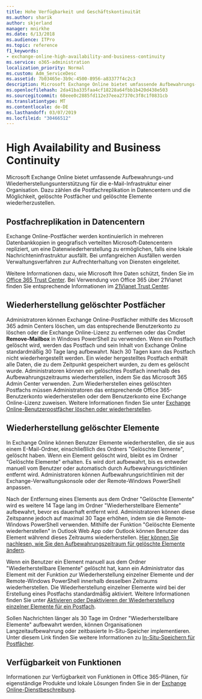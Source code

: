 ```yaml
---
title: Hohe Verfügbarkeit und Geschäftskontinuität
ms.author: sharik
author: skjerland
manager: mnirkhe
ms.date: 6/13/2018
ms.audience: ITPro
ms.topic: reference
f1_keywords:
- exchange-online-high-availability-and-business-continuity
ms.service: o365-administration
localization_priority: Normal
ms.custom: Adm_ServiceDesc
ms.assetid: 7b03465e-3b9c-4500-8956-a83377f4c2c3
description: Microsoft Exchange Online bietet umfassende Aufbewahrungs-und Wiederherstellungsunterstützung für die e-Mail-Infrastruktur einer Organisation. Dazu zählen die Postfachreplikation in Datencentern und die Möglichkeit, gelöschte Postfächer und gelöschte Elemente wiederherzustellen.
ms.openlocfilehash: 2da41ba335faa4cf18228a64fbb1b420d438e503
ms.sourcegitcommit: 68eee0c2885fd112e37eea27370c3f8c1f0831cb
ms.translationtype: MT
ms.contentlocale: de-DE
ms.lasthandoff: 03/07/2019
ms.locfileid: "30466512"
---
```

# <a name="high-availability-and-business-continuity"></a>High Availability and Business Continuity

Microsoft Exchange Online bietet umfassende Aufbewahrungs-und Wiederherstellungsunterstützung für die e-Mail-Infrastruktur einer Organisation. Dazu zählen die Postfachreplikation in Datencentern und die Möglichkeit, gelöschte Postfächer und gelöschte Elemente wiederherzustellen.
  
## <a name="mailbox-replication-at-data-centers"></a>Postfachreplikation in Datencentern

Exchange Online-Postfächer werden kontinuierlich in mehreren Datenbankkopien in geografisch verteilten Microsoft-Datencentern repliziert, um eine Datenwiederherstellung zu ermöglichen, falls eine lokale Nachrichteninfrastruktur ausfällt. Bei umfangreichen Ausfällen werden Verwaltungsverfahren zur Aufrechterhaltung von Diensten eingeleitet.
  
Weitere Informationen dazu, wie Microsoft Ihre Daten schützt, finden Sie im [Office 365 Trust Center](https://go.microsoft.com/fwlink/p/?LinkId=299135). Bei Verwendung von Office 365 über 21Vianet finden Sie entsprechende Informationen im [21Vianet Trust Center](http://www.21vbluecloud.com/office365/trustcenter/onlineservices.mdl).
  
## <a name="deleted-mailbox-recovery"></a>Wiederherstellung gelöschter Postfächer

Administratoren können Exchange Online-Postfächer mithilfe des Microsoft 365 admin Centers löschen, um das entsprechende Benutzerkonto zu löschen oder die Exchange Online-Lizenz zu entfernen oder das Cmdlet **Remove-Mailbox** in Windows PowerShell zu verwenden. Wenn ein Postfach gelöscht wird, werden das Postfach und sein Inhalt von Exchange Online standardmäßig 30 Tage lang aufbewahrt. Nach 30 Tagen kann das Postfach nicht wiederhergestellt werden. Ein wieder hergestelltes Postfach enthält alle Daten, die zu dem Zeitpunkt gespeichert wurden, zu dem es gelöscht wurde. Administratoren können ein gelöschtes Postfach innerhalb des Aufbewahrungszeitraums wiederherstellen, indem Sie das Microsoft 365 Admin Center verwenden. Zum Wiederherstellen eines gelöschten Postfachs müssen Administratoren das entsprechende Office 365-Benutzerkonto wiederherstellen oder dem Benutzerkonto eine Exchange Online-Lizenz zuweisen. Weitere Informationen finden Sie unter [Exchange Online-Benutzerpostfächer löschen oder wiederherstellen](https://go.microsoft.com/fwlink/p/?LinkId=286992).
  
## <a name="deleted-item-recovery"></a>Wiederherstellung gelöschter Elemente

In Exchange Online können Benutzer Elemente wiederherstellen, die sie aus einem E-Mail-Ordner, einschließlich des Ordners "Gelöschte Elemente", gelöscht haben. Wenn ein Element gelöscht wird, bleibt es im Ordner "Gelöschte Elemente" erhalten. Es wird dort aufbewahrt, bis es entweder manuell vom Benutzer oder automatisch durch Aufbewahrungsrichtlinien entfernt wird. Administratoren können Aufbewahrungsrichtlinien mit der Exchange-Verwaltungskonsole oder der Remote-Windows PowerShell anpassen.
  
Nach der Entfernung eines Elements aus dem Ordner "Gelöschte Elemente" wird es weitere 14 Tage lang im Ordner "Wiederherstellbare Elemente" aufbewahrt, bevor es dauerhaft entfernt wird. Administratoren können diese Zeitspanne jedoch auf maximal 30 Tage erhöhen, indem sie die Remote-Windows PowerShell verwenden. Mithilfe der Funktion "Gelöschte Elemente wiederherstellen" in Outlook Web App oder Outlook können Benutzer das Element während dieses Zeitraums wiederherstellen. [Hier können Sie nachlesen, wie Sie den Aufbewahrungszeitraum für gelöschte Elemente ändern](https://go.microsoft.com/fwlink/p/?LinkId=286940).
  
Wenn ein Benutzer ein Element manuell aus dem Ordner "Wiederherstellbare Elemente" gelöscht hat, kann ein Administrator das Element mit der Funktion zur Wiederherstellung einzelner Elemente und der Remote-Windows PowerShell innerhalb desselben Zeitraums wiederherstellen. Die Wiederherstellung einzelner Elemente wird bei der Erstellung eines Postfachs standardmäßig aktiviert. Weitere Informationen finden Sie unter [Aktivieren oder Deaktivieren der Wiederherstellung einzelner Elemente für ein Postfach](https://go.microsoft.com/fwlink/p/?LinkID=286941).
  
Sollen Nachrichten länger als 30 Tage im Ordner "Wiederherstellbare Elemente" aufbewahrt werden, können Organisationen Langzeitaufbewahrung oder zeitbasierte In-Situ-Speicher implementieren. Unter diesem Link finden Sie weitere Informationen zu [In-Situ-Speichern für Postfächer](https://go.microsoft.com/fwlink/p/?LinkId=271746).
  
## <a name="feature-availability"></a>Verfügbarkeit von Funktionen

Informationen zur Verfügbarkeit von Funktionen in Office 365-Plänen, für eigenständige Produkte und lokale Lösungen finden Sie in der [Exchange Online-Dienstbeschreibung](exchange-online-service-description.md).
  

